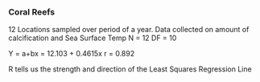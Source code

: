 
### Coral Reefs

12 Locations sampled over period of a year. Data collected on amount of calcification and Sea Surface Temp
N = 12
DF = 10

Y = a+bx
	= 12.103 + 0.4615x
	r = 0.892

R tells us the strength and direction of the Least Squares Regression Line